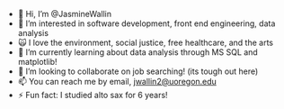 - 👋 Hi, I’m @JasmineWallin
- 👀 I’m interested in software development, front end engineering, data analysis
- 🙀 I love the environment, social justice, free healthcare, and the arts
- 🌱 I’m currently learning about data analysis through MS SQL and matplotlib!
- 💞️ I’m looking to collaborate on job searching! (its tough out here)
- 📫 You can reach me by email, jwallin2@uoregon.edu
- ⚡ Fun fact: I studied alto sax for 6 years!

<!---
JasmineWallin/JasmineWallin is a ✨ special ✨ repository because its `README.md` (this file) appears on your GitHub profile.
You can click the Preview link to take a look at your changes.
--->
